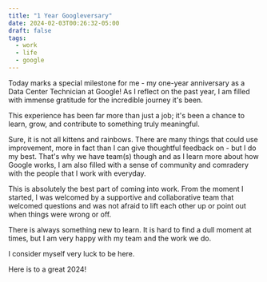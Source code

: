 ```yaml
---
title: "1 Year Googleversary"
date: 2024-02-03T00:26:32-05:00
draft: false
tags:
  - work
  - life
  - google
---
```


Today marks a special milestone for me - my one-year anniversary as a Data
Center Technician at Google! As I reflect on the past year, I am filled with
immense gratitude for the incredible journey it's been.

This experience has been far more than just a job; it's been a chance to learn,
grow, and contribute to something truly meaningful.

Sure, it is not all kittens and rainbows. There are many things that could use
improvement, more in fact than I can give thoughtful feedback on - but I do my best.
That's why we have team(s) though and as I learn more about how Google works,
I am also filled with a sense of community and comradery with the people that I
work with everyday.

This is absolutely the best part of coming into work. From the moment I
started, I was welcomed by a supportive and collaborative team that welcomed
questions and was not afraid to lift each other up or point out when things
were wrong or off.

There is always something new to learn. It is hard to find a dull moment at
times, but I am very happy with my team and the work we do.

I consider myself very luck to be here.

Here is to a great 2024!

